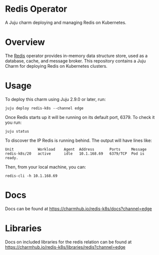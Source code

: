 # Redis Operator

A Juju charm deploying and managing Redis on Kubernetes.

# Overview

The [Redis](https://www.redis.io/) operator provides in-memory data structure 
store, used as a database, cache, and message broker. This repository contains a
Juju Charm for deploying Redis on Kubernetes clusters.

# Usage

To deploy this charm using Juju 2.9.0 or later, run:

    juju deploy redis-k8s --channel edge

Once Redis starts up it will be running on its default port, 6379. 
To check it you run:

    juju status

To discover the IP Redis is running behind. The output will have lines like:

    Unit           Workload    Agent  Address       Ports     Message
    redis-k8s/20   active      idle   10.1.168.69   6379/TCP  Pod is ready.

Then, from your local machine, you can:

    redis-cli -h 10.1.168.69

# Docs

Docs can be found at https://charmhub.io/redis-k8s/docs?channel=edge

# Libraries

Docs on included libraries for the redis relation can be found at https://charmhub.io/redis-k8s/libraries/redis?channel=edge

